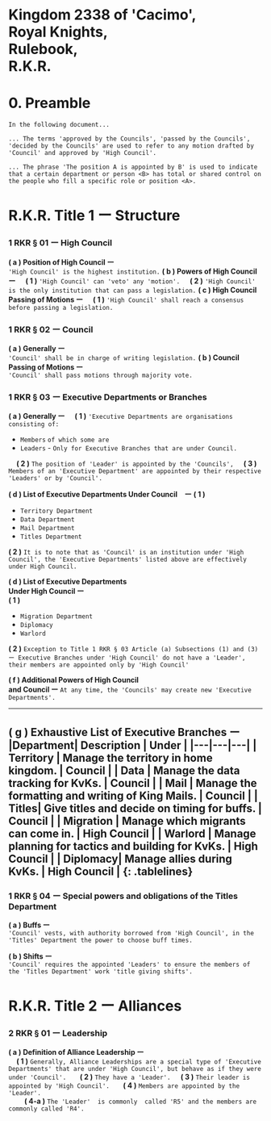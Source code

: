 # Kingdom 2338 of 'Cacimo',<br> Royal Knights,<br> Rulebook,<br> R.K.R.

#   0. Preamble
`In the following document...`

`... The terms 'approved by the Councils', 'passed by the Councils', 'decided by the Councils' are used to refer to any motion drafted by 'Council' and approved by 'High Council'.`

`... The phrase 'The position A is appointed by B' is used to indicate that a certain department or person <B> has total or shared control on the people who fill a specific role or position <A>.`
# R.K.R. Title 1 ー Structure
### 1 RKR § 01 ー High Council
**( a ) Position of High Council ー**<br>  `'High Council' is the highest institution.`
**( b ) Powers of High Council ー**
&nbsp;&nbsp;&nbsp;&nbsp;**( 1 )** `'High Council' can 'veto' any 'motion'.`
&nbsp;&nbsp;&nbsp;&nbsp;**( 2 )**  `'High Council' is the only institution that can pass a legislation.`
**( c ) High Council Passing of Motions ー**
&nbsp;&nbsp;&nbsp;&nbsp;**( 1 )**  `'High Council' shall reach a consensus before passing a legislation.`
### 1 RKR § 02 ー Council
**( a ) Generally ー**<br> `'Council' shall be in charge of writing legislation.`
**( b ) Council Passing of Motions ー**<br> `'Council' shall pass motions through majority vote.`
### 1 RKR § 03 ー Executive Departments or Branches
**( a ) Generally ー**
&nbsp;&nbsp;&nbsp;&nbsp;**( 1 )** `'Executive Departments are organisations consisting of:`
- `Members`
`of which some are`
- `Leaders` - `Only for Executive Branches that are under Council.` 

&nbsp;&nbsp;&nbsp;&nbsp;**( 2 )** `The position of 'Leader' is appointed by the 'Councils',`
&nbsp;&nbsp;&nbsp;&nbsp;**( 3 )**  `Members of an 'Executive Department' are appointed by their respective 'Leaders' or by 'Council'.`

**( d ) List of Executive Departments Under Council　ー** 
**( 1 )**
- `Territory Department`
- `Data Department`
- `Mail Department`
- `Titles Department`

**( 2 )**  `It is to note that as 'Council' is an institution under 'High Council', the 'Executive Departments' listed above are effectively under High Council.`

**( d ) List of Executive Departments<br> Under High Council ー** <br>
**( 1 )**
- `Migration Department`
- `Diplomacy`
- `Warlord`

**( 2 )** `Exception to Title 1 RKR § 03 Article (a) Subsections (1) and (3)   ー Executive Branches under 'High Council' do not have a 'Leader', their members are appointed only by 'High Council'`

**( f ) Additional Powers of High Council<br> and Council ー** 
`At any time, the 'Councils' may create new 'Executive Departments'.`

---
**( g ) Exhaustive List of Executive Branches ー**
|Department| Description | Under | 
|---|---|---|
| Territory | Manage the territory in home kingdom. | Council |
| Data | Manage the data tracking for KvKs. | Council |
| Mail | Manage the formatting and writing of King Mails. | Council |
| Titles| Give titles and decide on timing for buffs. | Council | 
| Migration | Manage which migrants can come in. | High Council |
| Warlord | Manage planning for tactics and building for KvKs. | High Council |
| Diplomacy| Manage allies during KvKs. | High Council |
{: .tablelines}
---
### 1 RKR § 04 ー Special powers and obligations of the Titles Department
**( a ) Buffs ー**<br> `'Council' vests, with authority borrowed from 'High Council', in the 'Titles' Department the power to choose buff times.`

**( b ) Shifts ー** <br> `'Council' requires the appointed 'Leaders' to ensure the members of the 'Titles Department' work 'title giving shifts'.`

# R.K.R. Title 2 ー Alliances
### 2 RKR § 01 ー Leadership
**( a ) Definition of Alliance Leadership ー**  
&nbsp;&nbsp;&nbsp;&nbsp;**( 1 )** `Generally, Alliance Leaderships are a special type of 'Executive Departments' that are under 'High Council', but behave as if they were under 'Council'. `
&nbsp;&nbsp;&nbsp;&nbsp;**( 2 )** `They have a 'Leader'.`
&nbsp;&nbsp;&nbsp;&nbsp;**( 3 )** `Their leader is appointed by 'High Council'. `
&nbsp;&nbsp;&nbsp;&nbsp;**( 4 )** `Members are appointed by the 'Leader'. `<br>&nbsp;&nbsp;&nbsp;&nbsp;&nbsp;&nbsp;&nbsp;&nbsp;**( 4-a )** `The 'Leader' 
is commonly  called 'R5' and the members are commonly called 'R4'.`



